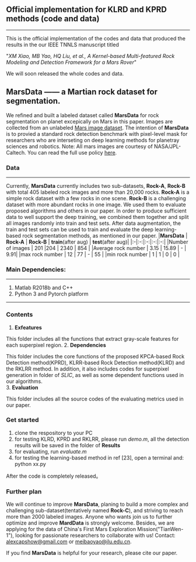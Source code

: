 ## Official implementation for KLRD and KPRD methods (code and data)
------------------------
This is the official implementation of the codes and data that produced the results in the our IEEE TNNLS manuscript titled

"*XM Xiao, MB Yao, HQ Liu, et al., A Kernel-based Multi-featured Rock Modeling and Detection Framework for a Mars Rover*"

We will soon released the whole codes and data. 

## MarsData  —— a Martian rock dataset for segmentation.
We refined and built a labeled dataset called **MarsData** for rock segmentation on planet excepically on Mars in this paper. Images are collected from an unlabeled [Mars image dataset](https://dominikschmidt.xyz/mars32k/). The intention of **MarsData** is to provied a standard rock detection benchmark with pixel-level mask for researchers who are interseting on deep learning methods for planetray sciences and robotics. Note: All mars images are courtesy of NASA/JPL-Caltech. You can read the full use policy [here](https://www.jpl.nasa.gov/jpl-image-use-policy).

### Data
-------------------------
Currently, **MarsData** currently includes two sub-datasets, **Rock-A**, **Rock-B** with total 405 labeled rock images and more than 20,000 rocks. **Rock-A** is a simple rock dataset with a few rocks in one scene. **Rock-B** is a challenging dataset with more abundant rocks in one image. We used them to evaluate proposed algorithms and others in our paper. In order to produce sufficient data to well support the deep training, we combined them together and split all images randomly into train and test sets. After data augmentation, the train and test sets can be used to train and evaluate the deep learning-based rock segmentation methods, as mentioned in our paper. 
|**MarsData** | **Rock-A** | **Rock-B** | **train**(after aug) | **test**(after aug)|
|:-|:-:|:-:|:-:|:-:|
|Number of images     | 201  |204     | 2340 | 854 |
|Average rock number  | 3.15 | 15.89  | -    | 9.91|
|max rock number      | 12   | 77     | -    | 55  | 
|min rock number      | 1    | 1      | 0    |  0  | 

### Main Dependencies:
-------------------------
1. Matlab R2018b and C++
2. Python 3 and Pytorch platform
-------------------------
### Contents
1. **Exfeatures**  

This folder includes all the functions that extract gray-scale features for each superpixel region.
2. **Dependencies**  

This folder includes the core functions of the proposed KPCA-based Rock Detection method(KPRD), KLRR-based Rock Detection method(KLRD) and the RKLRR method. In addition, it also includes codes for superpixel generation in folder of *SLIC*, as well as some dependent functions used in our algorithms.  
3. **Evaluation**  

This folder includes all the source codes of the evaluating metrics used in our paper.

### Get started  
1. clone the respository to your PC
2. for testing KLRD, KPRD and RKLRR, please run *demo.m*, all the detection results will be saved in the folder of **Results**
3. for evaluating, run *evaluate.m*
4. for testing the learning-based method in ref [23], open a terminal and: python xx.py 

After the code is completely released。
### Further plan
We will continue to improve **MarsData**, planing to build a more complex and challenging sub-dataset(tentatively named **Rock-C**), and striving to reach more than 2000 labeled images. Anyone who wants join us to further optimize and improve **MardData** is strongly welcome. Besides, we are applying for the data of China's First Mars Exploration Mission("TianWen-1"), looking for passionate researchers to collaborate with us! Contact: alexcapshow@gmail.com or meibaoyao@jlu.edu.cn. 

If you find **MarsData** is helpful for your research, please cite our paper.

